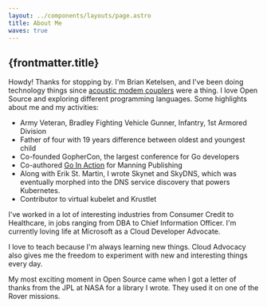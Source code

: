 ```yaml
---
layout: ../components/layouts/page.astro
title: About Me
waves: true
---
```



## {frontmatter.title}

<p>
          Howdy! Thanks for stopping by. I&apos;m Brian Ketelsen, and I&apos;ve been doing
          technology things since <a href="https://en.wikipedia.org/wiki/Acoustic_coupler">acoustic modem couplers</a> were a thing. I love Open Source and
          exploring different programming languages. Some highlights about me and my activities:
        </p>

<ul>
          <li>Army Veteran, Bradley Fighting Vehicle Gunner, Infantry, 1st Armored Division</li>
          <li>Father of four with 19 years difference between oldest and youngest child</li>
          <li>Co-founded GopherCon, the largest conference for Go developers</li>
          <li>Co-authored <a href="https://www.amazon.com/Go-Action-William-Kennedy/dp/1617291781">Go In Action</a> for Manning Publishing</li>
          <li>
            Along with Erik St. Martin, I wrote Skynet and SkyDNS, which was eventually morphed into
            the DNS service discovery that powers Kubernetes.
          </li>
          <li>Contributor to virtual kubelet and Krustlet</li>
        </ul>

<p>
          I&apos;ve worked in a lot of interesting industries from Consumer Credit to Healthcare, in
          jobs ranging from DBA to Chief Information Officer. I&apos;m currently loving life at
          Microsoft as a Cloud Developer Advocate.
        </p>
        <p>
          I love to teach because I&apos;m always learning new things. Cloud Advocacy also gives me
          the freedom to experiment with new and interesting things every day.
        </p>
        <p>
          My most exciting moment in Open Source came when I got a letter of thanks from the JPL at
          NASA for a library I wrote. They used it on one of the Rover missions.
        </p>

